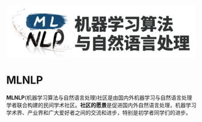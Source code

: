 <img src="./img/logo.png" alt="logo" style="zoom: 50%;" />

# MLNLP
**MLNLP**(机器学习算法与自然语言处理)社区是由国内外机器学习与自然语言处理学者联合构建的民间学术社区。**社区的愿景**是促进国内外自然语言处理，机器学习学术界、产业界和广大爱好者之间的交流和进步，特别是初学者同学们的进步。

